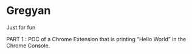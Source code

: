 # Gregyan
Just for fun

PART 1 :
POC of a Chrome Extension that is printing “Hello World” in the Chrome Console.
